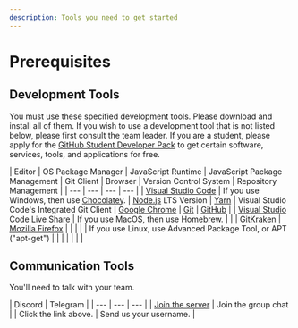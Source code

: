 ```yaml
---
description: Tools you need to get started
---
```


# Prerequisites

## Development Tools

You must use these specified development tools. Please download and install all of them. If you wish to use a development tool that is not listed below, please first consult the team leader. If you are a student, please apply for the [GitHub Student Developer Pack](https://education.github.com/pack) to get certain software, services, tools, and applications for free.

| Editor | OS Package Manager | JavaScript Runtime | JavaScript Package Management | Git Client | Browser | Version Control System | Repository Management |
| --- | --- | --- | --- |
| [Visual Studio Code](https://code.visualstudio.com/) | If you use Windows, then use [Chocolatey](https://chocolatey.org/install). | [Node.js](https://nodejs.org/en/) LTS Version | [Yarn](https://yarnpkg.com/lang/en/) | Visual Studio Code's Integrated Git Client | [Google Chrome](https://www.google.com/chrome/) | [Git](https://git-scm.com/) | [GitHub](https://github.com/) |
| [Visual Studio Code Live Share](https://marketplace.visualstudio.com/items?itemName=MS-vsliveshare.vsliveshare) | If you use MacOS, then use [Homebrew](https://brew.sh/). |  |  | [GitKraken](https://www.gitkraken.com/download) | [Mozilla Firefox](https://www.mozilla.org/en-US/firefox/new/) |  |  |
|  | If you use Linux, use Advanced Package Tool, or APT \("apt-get"\) |  |  |  |  |  |  |

## Communication Tools

You'll need to talk with your team.

| Discord | Telegram |
| --- | --- | --- |
| [Join the server](https://discord.gg/maCbhq7) | Join the group chat |
| Click the link above. | Send us your username. |



